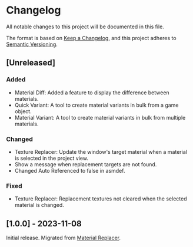 # Changelog
All notable changes to this project will be documented in this file.

The format is based on [Keep a Changelog](https://keepachangelog.com/en/1.0.0/),
and this project adheres to [Semantic Versioning](https://semver.org/spec/v2.0.0.html).

## [Unreleased]

### Added

- Material Diff: Added a feature to display the difference between materials.
- Quick Variant: A tool to create material variants in bulk from a game object.
- Material Variant: A tool to create material variants in bulk from multiple materials.

### Changed

- Texture Replacer: Update the window's target material when a material is selected in the project view.
- Show a message when replacement targets are not found.
- Changed Auto Referenced to false in asmdef.

### Fixed

- Texture Replacer: Replacement textures not cleared when the selected material is changed.

## [1.0.0] - 2023-11-08

Initial release. Migrated from [Material Replacer](https://github.com/kurotu/MaterialReplacer).
